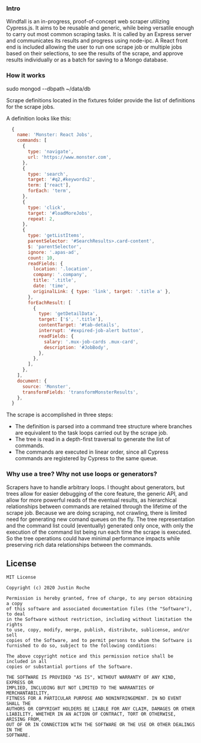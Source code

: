 ### **Intro**

Windfall is an in-progress, proof-of-concept web scraper utilizing Cypress.js. It aims to be reusable and generic, while being versatile enough to carry out most common scraping tasks. It is called by an Express server and communicates its results and progress using node-ipc. A React front end is included allowing the user to run one scrape job or multiple jobs based on their selections, to see the results of the scrape, and approve results individually or as a batch for saving to a Mongo database.

### **How it works**
 sudo mongod --dbpath ~/data/db

Scrape definitions located in the fixtures folder provide the list of definitions for the scrape jobs.

A definition looks like this:

```js
  {
    name: 'Monster: React Jobs',
    commands: [
      {
        type: 'navigate',
        url: 'https://www.monster.com',
      },
      {
        type: 'search',
        target: '#q2,#keywords2',
        term: ['react'],
        forEach: 'term',
      },
      {
        type: 'click',
        target: '#loadMoreJobs',
        repeat: 2,
      },
      {
        type: 'getListItems',
        parentSelector: '#SearchResults>.card-content',
        $: 'parentSelector',
        ignore: '.apas-ad',
        count: 10,
        readFields: {
          location: '.location',
          company: '.company',
          title: '.title',
          date: 'time',
          originalLink: { type: 'link', target: '.title a' },
        },
        forEachResult: [
          {
            type: 'getDetailData',
            target: ['$', '.title'],
            contentTarget: '#tab-details',
            interrupt: '#expired-job-alert button',
            readFields: {
              salary: '.mux-job-cards .mux-card',
              description: '#JobBody',
            },
          },
        ],
      },
    ],
    document: {
      source: 'Monster',
      transformFields: 'transformMonsterResults',
    },
  }

```

The scrape is accomplished in three steps:

- The definition is parsed into a command tree structure where branches are equivalent to the task loops carried out by the scrape job.
- The tree is read in a depth-first traversal to generate the list of commands.
- The commands are executed in linear order, since all Cypress commands are registered by Cypress to the same queue.

### **Why use a tree? Why not use loops or generators?**

Scrapers have to handle arbitrary loops. I thought about generators, but trees allow for easier debugging of the core feature, the generic API, and allow for more powerful reads of the eventual results, as hierarchical relationships between commands are retained through the lifetime of the scrape job. Because we are doing scraping, not crawling, there is limited need for generating new comand queues on the fly. The tree representation and the command list could (eventually) generated only once, with only the execution of the command list being run each time the scrape is executed. So the tree operations could have minimal performance impacts while preserving rich data relationships between the commands.

## License

    MIT License

    Copyright (c) 2020 Justin Roche

    Permission is hereby granted, free of charge, to any person obtaining a copy
    of this software and associated documentation files (the "Software"), to deal
    in the Software without restriction, including without limitation the rights
    to use, copy, modify, merge, publish, distribute, sublicense, and/or sell
    copies of the Software, and to permit persons to whom the Software is
    furnished to do so, subject to the following conditions:

    The above copyright notice and this permission notice shall be included in all
    copies or substantial portions of the Software.

    THE SOFTWARE IS PROVIDED "AS IS", WITHOUT WARRANTY OF ANY KIND, EXPRESS OR
    IMPLIED, INCLUDING BUT NOT LIMITED TO THE WARRANTIES OF MERCHANTABILITY,
    FITNESS FOR A PARTICULAR PURPOSE AND NONINFRINGEMENT. IN NO EVENT SHALL THE
    AUTHORS OR COPYRIGHT HOLDERS BE LIABLE FOR ANY CLAIM, DAMAGES OR OTHER
    LIABILITY, WHETHER IN AN ACTION OF CONTRACT, TORT OR OTHERWISE, ARISING FROM,
    OUT OF OR IN CONNECTION WITH THE SOFTWARE OR THE USE OR OTHER DEALINGS IN THE
    SOFTWARE.
